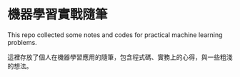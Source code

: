 # 機器學習實戰隨筆

This repo collected some notes and codes for practical machine learning problems. 

這裡存放了個人在機器學習應用的隨筆，包含程式碼、實務上的心得，與一些粗淺的想法。

